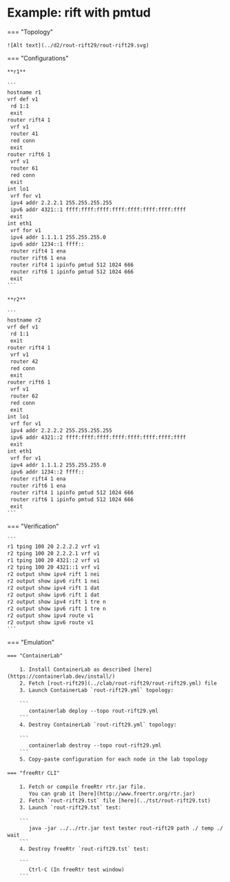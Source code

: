 # Example: rift with pmtud

=== "Topology"

    ![Alt text](../d2/rout-rift29/rout-rift29.svg)

=== "Configurations"

    **r1**

    ```
    hostname r1
    vrf def v1
     rd 1:1
     exit
    router rift4 1
     vrf v1
     router 41
     red conn
     exit
    router rift6 1
     vrf v1
     router 61
     red conn
     exit
    int lo1
     vrf for v1
     ipv4 addr 2.2.2.1 255.255.255.255
     ipv6 addr 4321::1 ffff:ffff:ffff:ffff:ffff:ffff:ffff:ffff
     exit
    int eth1
     vrf for v1
     ipv4 addr 1.1.1.1 255.255.255.0
     ipv6 addr 1234::1 ffff::
     router rift4 1 ena
     router rift6 1 ena
     router rift4 1 ipinfo pmtud 512 1024 666
     router rift6 1 ipinfo pmtud 512 1024 666
     exit
    ```

    **r2**

    ```
    hostname r2
    vrf def v1
     rd 1:1
     exit
    router rift4 1
     vrf v1
     router 42
     red conn
     exit
    router rift6 1
     vrf v1
     router 62
     red conn
     exit
    int lo1
     vrf for v1
     ipv4 addr 2.2.2.2 255.255.255.255
     ipv6 addr 4321::2 ffff:ffff:ffff:ffff:ffff:ffff:ffff:ffff
     exit
    int eth1
     vrf for v1
     ipv4 addr 1.1.1.2 255.255.255.0
     ipv6 addr 1234::2 ffff::
     router rift4 1 ena
     router rift6 1 ena
     router rift4 1 ipinfo pmtud 512 1024 666
     router rift6 1 ipinfo pmtud 512 1024 666
     exit
    ```

=== "Verification"

    ```
    r1 tping 100 20 2.2.2.2 vrf v1
    r2 tping 100 20 2.2.2.1 vrf v1
    r1 tping 100 20 4321::2 vrf v1
    r2 tping 100 20 4321::1 vrf v1
    r2 output show ipv4 rift 1 nei
    r2 output show ipv6 rift 1 nei
    r2 output show ipv4 rift 1 dat
    r2 output show ipv6 rift 1 dat
    r2 output show ipv4 rift 1 tre n
    r2 output show ipv6 rift 1 tre n
    r2 output show ipv4 route v1
    r2 output show ipv6 route v1
    ```

=== "Emulation"

    === "ContainerLab"

        1. Install ContainerLab as described [here](https://containerlab.dev/install/)  
        2. Fetch [rout-rift29](../clab/rout-rift29/rout-rift29.yml) file  
        3. Launch ContainerLab `rout-rift29.yml` topology:  

        ```
           containerlab deploy --topo rout-rift29.yml  
        ```
        4. Destroy ContainerLab `rout-rift29.yml` topology:  

        ```
           containerlab destroy --topo rout-rift29.yml  
        ```
        5. Copy-paste configuration for each node in the lab topology

    === "freeRtr CLI"

        1. Fetch or compile freeRtr rtr.jar file.  
           You can grab it [here](http://www.freertr.org/rtr.jar)  
        2. Fetch `rout-rift29.tst` file [here](../tst/rout-rift29.tst)  
        3. Launch `rout-rift29.tst` test:  

        ```
           java -jar ../../rtr.jar test tester rout-rift29 path ./ temp ./ wait
        ```
        4. Destroy freeRtr `rout-rift29.tst` test:  

        ```
           Ctrl-C (In freeRtr test window)
        ```

